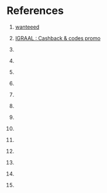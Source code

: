# References

1. [wanteeed](https://chromewebstore.google.com/detail/wanteeed/emnoomldgleagdjapdeckpmebokijail)
1. [IGRAAL : Cashback & codes promo](https://chromewebstore.google.com/detail/igraal-cashback-codes-pro/kmhkepipobnjllejbafajoemahjejdcm)
1. []()
1. []()
1. []()

1. []()
1. []()
1. []()
1. []()
1. []()

1. []()
1. []()
1. []()
1. []()
1. []()